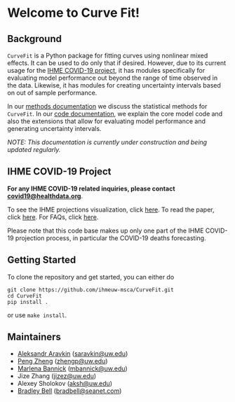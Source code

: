# Welcome to Curve Fit!

## Background

`CurveFit` is a Python package for fitting curves using nonlinear mixed effects. It can be used to do only that if desired.
However, due to its current usage for the [IHME COVID-19 project](https://covid19.healthdata.org/united-states-of-america),
 it has modules specifically for evaluating model performance out beyond the range of time observed in the data.
 Likewise, it has modules for creating uncertainty intervals based on out of sample performance.

In our [methods documentation](methods.md) we discuss the statistical methods for `CurveFit`.
In our [code documentation](code.md), we explain the core model code and also the extensions that allow for 
evaluating model performance and generating uncertainty intervals.

*NOTE: This documentation is currently under construction and being updated regularly.*

## IHME COVID-19 Project

**For any IHME COVID-19 related inquiries, please contact
 [covid19@healthdata.org](mailto:covid19@healthdata.org)**.
 
To see the IHME projections visualization, click [here](https://covid19.healthdata.org/united-states-of-america).
To read the paper, click [here](https://www.medrxiv.org/content/10.1101/2020.03.27.20043752v1). For 
FAQs, click [here](http://www.healthdata.org/covid/faqs).

Please note that this code base makes up only one part of the IHME COVID-19 projection process, in particular the
 COVID-19 deaths forecasting.

## Getting Started

To clone the repository and get
started, you can either do

```
git clone https://github.com/ihmeuw-msca/CurveFit.git
cd CurveFit
pip install .
```

or use `make install`.

## Maintainers

- [Aleksandr Aravkin](https://uw-amo.github.io/saravkin/) ([saravkin@uw.edu](mailto:saravkin@uw.edu))
- [Peng Zheng](https://zhengp0.github.io/PengSite/) ([zhengp@uw.edu](mailto:zhengp@uw.edu))
- [Marlena Bannick](http://www.healthdata.org/about/marlena-norwood) ([mbannick@uw.edu](mailto:mbannick@uw.edu))
- Jize Zhang ([jizez@uw.edu](mailto:jizez@uw.edu))
- Alexey Sholokov ([aksh@uw.edu](mailto:aksh@uw.edu))
- [Bradley Bell](https://www.seanet.com/~bradbell/home.htm) ([bradbell@seanet.com](mailto:bradbell@seanet.com))

